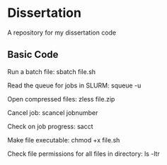 # Dissertation
A repository for my dissertation code 

## Basic Code 
Run a batch file:    sbatch file.sh 

Read the queue for jobs in SLURM:    squeue -u <username>
  
Open compressed files:    zless file.zip 
  
Cancel job:    scancel jobnumber  
  
Check on job progress:  sacct 
  
Make file executable:  chmod +x file.sh
  
Check file permissions for all files in directory:  ls -ltr 
